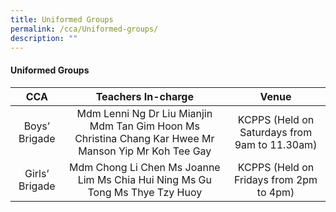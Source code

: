 ```yaml
---
title: Uniformed Groups
permalink: /cca/Uniformed-groups/
description: ""
---
```

#### **Uniformed Groups**

|       CCA      |                                           Teachers In-charge                                          |                     Venue                     |
|:--------------:|:-----------------------------------------------------------------------------------------------------:|:---------------------------------------------:|
|  Boys’ Brigade | Mdm Lenni Ng Dr Liu Mianjin Mdm Tan Gim Hoon Ms Christina Chang Kar Hwee Mr Manson Yip Mr Koh Tee Gay | KCPPS (Held on Saturdays from 9am to 11.30am) |
| Girls’ Brigade |              Mdm Chong Li Chen Ms Joanne Lim Ms Chia Hui Ning Ms Gu Tong Ms Thye Tzy Huoy             |    KCPPS (Held on Fridays from 2pm to 4pm)    |